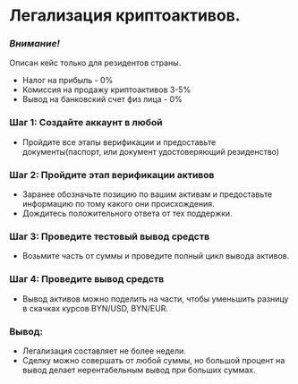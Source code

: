 # Легализация криптоактивов.

### *Внимание!* 

Описан кейс только для резидентов страны.
* Налог на прибыль - 0%
* Комиссия на продажу криптоактивов 3-5%
* Вывод на банковский счет физ лица - 0%

### Шаг 1: Создайте аккаунт в любой 
* Пройдите все этапы верификации и предоставьте документы(паспорт, или документ удостоверяющий резиденство)

### Шаг 2: Пройдите этап верификации активов
* Заранее обозначьте позицию по вашим активам и предоставьте информацию по тому какого они происхождения.
* Дождитесь положительного ответа от тех поддержки.

### Шаг 3: Проведите тестовый вывод средств
* Возьмите часть от суммы и проведите полный цикл вывода активов.

### Шаг 4: Проведите вывод средств
* Вывод активов можно поделить на части, чтобы уменьшить разницу в скачках курсов BYN/USD, BYN/EUR.

### Вывод:
* Легализация составляет не более недели.
* Сделку можно совершать от любой суммы, но большой процент на вывод делает нерентабельным вывод при больших суммах.

